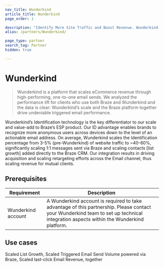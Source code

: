 ```yaml
---
nav_title: Wunderkind
article_title: Wunderkind
page_order: 1

description: "Identify More Site Traffic and Boost Revenue. Wunderkind One-to-One Marketing Solutions. The proven solution for marketers. Grow e-commerce revenue through real-time messaging."
alias: /partners/Wunderkind/

page_type: partner
search_tag: Partner
hidden: true

---
```


# Wunderkind

> Wunderkind is a platform that scales eCommerce revenue through high-performing, one-to-one email sends. We analyzed the performance lift for clients who use both Braze and Wunderkind and the data is clear: Wunderkind’s scale and the Braze platform together drive undeniable triggered email performance. 

Wunderkind’s Identification technology is the key differentiator to our scale and value-add to Braze’s ESP product. Our ID advantage enables brands to recognize more anonymous users across devices down to the level of an actionable email address. On average, Wunderkind scales the Identification percentage from 3-5% (pre-Wunderkind) of website traffic to ~40-60%, significantly scaling 1:1 messages sent via Braze and scaling contacts [list growth] added directly to the Braze CRM. 
Our integration results in driving acquisition and scaling retargeting efforts across the Email channel, thus scaling revenue for mutual clients.

## Prerequisites

| Requirement | Description |
| ----------- | ----------- |
| Wunderkind account | A Wunderkind account is required to take advantage of this partnership. Please contact your Wunderkind team to set up technical integration aspects within the Wunderkind platform. |

## Use cases

Scaled List Growth, Scaled Triggered Email Send Volume powered via Braze, Scaled last-click Email Revenue, together 
